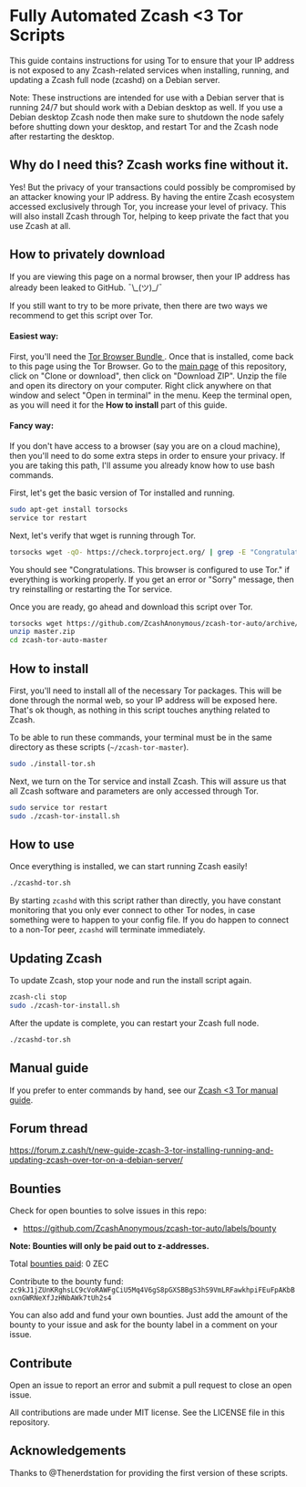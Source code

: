 # Fully Automated Zcash <3 Tor Scripts

This guide contains instructions for using Tor to ensure that your IP address is not exposed to any Zcash-related services when installing, running, and updating a Zcash full node (zcashd) on a Debian server.

Note: These instructions are intended for use with a Debian server that is running 24/7 but should work with a Debian desktop as well. If you use a Debian desktop Zcash node then make sure to shutdown the node safely before shutting down your desktop, and restart Tor and the Zcash node after restarting the desktop.

## Why do I need this? Zcash works fine without it.

Yes! But the privacy of your transactions could possibly be compromised by an attacker knowing your IP address. By having the entire Zcash ecosystem accessed exclusively through Tor, you increase your level of privacy. This will also install Zcash through Tor, helping to keep private the fact that you use Zcash at all.

## How to privately download

If you are viewing this page on a normal browser, then your IP address has already been leaked to GitHub. ¯\\\_(ツ)_/¯

If you still want to try to be more private, then there are two ways we recommend to get this script over Tor.

#### Easiest way:

First, you'll need the [Tor Browser Bundle ](https://www.torproject.org/projects/torbrowser.html). Once that is installed, come back to this page using the Tor Browser. Go to the [main page](https://github.com/durbanpoison/zcash-tor) of this repository, click on "Clone or download", then click on "Download ZIP". Unzip the file and open its directory on your computer. Right click anywhere on that window and select "Open in terminal" in the menu. Keep the terminal open, as you will need it for the **How to install** part of this guide.

#### Fancy way:

If you don't have access to a browser (say you are on a cloud machine), then you'll need to do some extra steps in order to ensure your privacy. If you are taking this path, I'll assume you already know how to use bash commands.

First, let's get the basic version of Tor installed and running.

```bash
sudo apt-get install torsocks
service tor restart
```

Next, let's verify that wget is running through Tor. 

```bash
torsocks wget -qO- https://check.torproject.org/ | grep -E "Congratulations|Sorry"
```

You should see "Congratulations. This browser is configured to use Tor." if everything is working properly. If you get an error or "Sorry" message, then try reinstalling or restarting the Tor service.

Once you are ready, go ahead and download this script over Tor. 

```bash
torsocks wget https://github.com/ZcashAnonymous/zcash-tor-auto/archive/master.zip
unzip master.zip
cd zcash-tor-auto-master
```

## How to install

First, you'll need to install all of the necessary Tor packages. This will be done through the normal web, so your IP address will be exposed here. That's ok though, as nothing in this script touches anything related to Zcash. 

To be able to run these commands, your terminal must be in the same directory as these scripts (`~/zcash-tor-master`).

```bash
sudo ./install-tor.sh
```

Next, we turn on the Tor service and install Zcash. This will assure us that all Zcash software and parameters are only accessed through Tor. 
 
 ```bash
 sudo service tor restart
 sudo ./zcash-tor-install.sh
 ```
 
## How to use

Once everything is installed, we can start running Zcash easily!
 
 ```bash
 ./zcashd-tor.sh
 ```
 
By starting `zcashd` with this script rather than directly, you have constant monitoring that you only ever connect to other Tor nodes, in case something were to happen to your config file. If you do happen to connect to a non-Tor peer, `zcashd` will terminate immediately.

## Updating Zcash

To update Zcash, stop your node and run the install script again.

 ```bash
 zcash-cli stop
 sudo ./zcash-tor-install.sh
 ```
 
 After the update is complete, you can restart your Zcash full node.
 
  ```bash
 ./zcashd-tor.sh
 ```

## Manual guide

If you prefer to enter commands by hand, see our [Zcash <3 Tor manual guide](https://github.com/ZcashAnonymous/zcash-tor).

## Forum thread

https://forum.z.cash/t/new-guide-zcash-3-tor-installing-running-and-updating-zcash-over-tor-on-a-debian-server/

## Bounties

Check for open bounties to solve issues in this repo:

- https://github.com/ZcashAnonymous/zcash-tor-auto/labels/bounty

**Note: Bounties will only be paid out to z-addresses.**

Total [bounties paid](https://github.com/ZcashAnonymous/zcash-tor-auto/issues?q=is%3Aissue+is%3Aclosed+label%3Abounty): 0 ZEC

Contribute to the bounty fund: `zc9kJ1jZUnKRghsLC9cVoRAWFgCiU5Mq4V6gS8pGXSBBgS3hS9VmLRFawkhpiFEuFpAKbBoxnGWRNeXfJzHNbAWk7tUh2s4`

You can also add and fund your own bounties. Just add the amount of the bounty to your issue and ask for the bounty label in a comment on your issue.

## Contribute

Open an issue to report an error and submit a pull request to close an open issue.

All contributions are made under MIT license. See the LICENSE file in this repository.

## Acknowledgements

Thanks to @Thenerdstation for providing the first version of these scripts.

